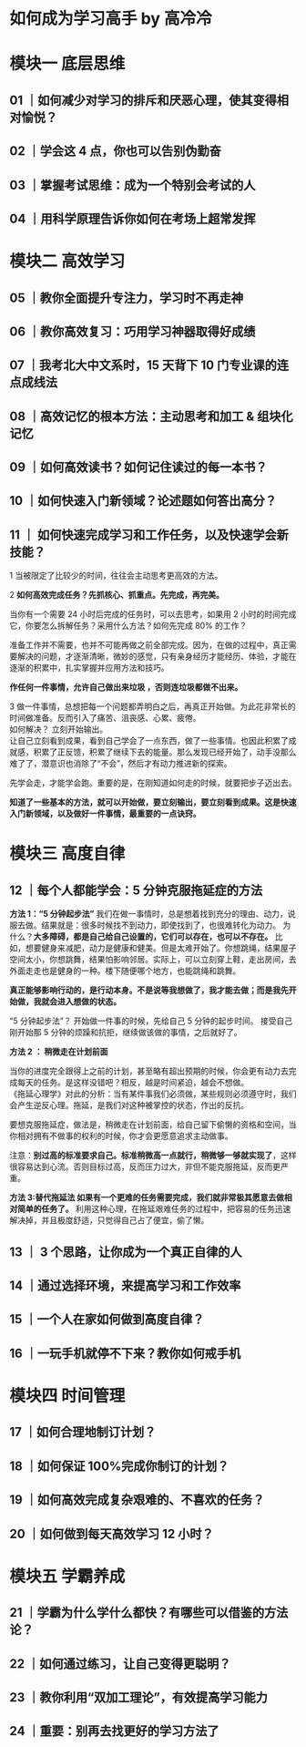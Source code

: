 # 如何成为学习高手 by 高冷冷

# 模块一 底层思维

## 01 ｜如何减少对学习的排斥和厌恶心理，使其变得相对愉悦？

## 02 ｜学会这 4 点，你也可以告别伪勤奋

## 03 ｜掌握考试思维：成为一个特别会考试的人

## 04 ｜用科学原理告诉你如何在考场上超常发挥

# 模块二 高效学习

## 05 ｜教你全面提升专注力，学习时不再走神

## 06 ｜教你高效复习：巧用学习神器取得好成绩

## 07 ｜我考北大中文系时，15 天背下 10 门专业课的连点成线法

## 08 ｜高效记忆的根本方法：主动思考和加工 & 组块化记忆

## 09 ｜如何高效读书？如何记住读过的每一本书？

## 10 ｜如何快速入门新领域？论述题如何答出高分？

## 11 ｜ 如何快速完成学习和工作任务，以及快速学会新技能？

1 当被限定了比较少的时间，往往会主动思考更高效的方法。

2 **如何高效完成任务？先抓核心、抓重点。先完成，再完美。**

当你有一个需要 24 小时后完成的任务时，可以去思考，如果用 2 小时的时间完成它，你要怎么拆解任务？采用什么方法？如何先完成 80% 的工作？

准备工作并不需要，也并不可能再做之前全部完成。因为，在做的过程中，真正需要解决的问题，才逐渐清晰，微妙的感觉，只有亲身经历才能经历、体验，才能在逐渐的积累中，扎实掌握并应用方法和技巧。

**作任何一件事情，允许自己做出来垃圾 ，否则连垃圾都做不出来。**

3 做一件事情，总想把每一个问题都弄明白之后，再真正开始做。为此花非常长的时间做准备。反而引入了痛苦、沮丧感、心累、疲倦。  
如何解决？
立刻开始输出。  
让自己立刻看到成果，看到自己学会了一点东西，做了一些事情。也因此积累了成就感，积累了正反馈，积累了继续下去的能量。那么发现已经开始了，动手没那么难了了，潜意识也消除了“不会”，然后才有动力推进新的探索。

先学会走，才能学会跑。重要的是，在刚知道如何走的时候，就要把步子迈出去。

**知道了一些基本的方法，就可以开始做，要立刻输出，要立刻看到成果。这是快速入门新领域，以及做好一件事情，最重要的一点诀窍。**

# 模块三 高度自律

## 12 ｜每个人都能学会：5 分钟克服拖延症的方法

**方法 1：“5 分钟起步法”**
我们在做一事情时，总是想着找到充分的理由、动力，说服去做。结果就是：很多时候找不到动力，即使找到了，也很难转化为动力。
为什么？**大多障碍，都是自己给自己设置的，它们可以存在，也可以不存在。**
比如，想要健身来减肥，动力是健康和健美。但是太难开始了。你想跳绳，结果屋子空间太小，你想跳舞，结果怕影响邻居。实际上，可以立刻穿上鞋，走出房间，去外面走走也是健身的一种。楼下随便哪个地方，也能跳绳和跳舞。

**真正能够影响行动的，是行动本身。不是说等我想做了，我才能去做；而是我先开始做，我就会进入想做的状态。**

“5 分钟起步法”？
开始做一件事的时候，先给自己 5 分钟的起步时间。
接受自己刚开始那 5 分钟的烦躁和抗拒，继续做该做的事情，之后就好了。

**方法 2 ： 稍微走在计划前面**

当你的进度完全跟得上之前的计划，甚至略有超出预期的时候，你会更有动力去完成每天的任务。是这样没错吧？相反，越是时间紧迫，越会不想做。  
《拖延心理学》对此的分析：当有某件事我们必须做，某些规则必须遵守时，我们会产生逆反心理。拖延，是我们对这种被掌控的状态，作出的反抗。

要想克服拖延症，做法是，稍微走在计划前面，给自己留下偷懒的资格和空间，当你相对拥有不做事的权利的时候，你才会更愿意追求主动做事。

注意：**别过高的标准要求自己。标准稍微高一点就行，稍微够一够就实现了**，这样很容易达到心流。否则目标过高，反而压力过大，非但不能克服拖延，反而更严重。

**方法 3:替代拖延法
如果有一个更难的任务需要完成，我们就非常极其愿意去做相对简单的任务了。**
利用这种心理，在拖延艰难任务的过程中，把容易的任务迅速解决掉，并且极度舒适，只觉得自己占了便宜，偷了懒。

## 13 ｜ 3 个思路，让你成为一个真正自律的人

## 14 ｜通过选择环境，来提高学习和工作效率

## 15 ｜一个人在家如何做到高度自律？

## 16 ｜一玩手机就停不下来？教你如何戒手机

# 模块四 时间管理

## 17 ｜如何合理地制订计划？

## 18 ｜如何保证 100%完成你制订的计划？

## 19 ｜如何高效完成复杂艰难的、不喜欢的任务？

## 20 ｜如何做到每天高效学习 12 小时？

# 模块五 学霸养成

## 21 ｜学霸为什么学什么都快？有哪些可以借鉴的方法论？

## 22 ｜如何通过练习，让自己变得更聪明？

## 23 ｜教你利用“双加工理论”，有效提高学习能力

## 24 ｜重要：别再去找更好的学习方法了
